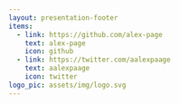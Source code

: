 ```yaml
---
layout: presentation-footer
items:
  - link: https://github.com/alex-page
    text: alex-page
    icon: github
  - link: https://twitter.com/aalexpaage
    text: aalexpaage
    icon: twitter
logo_pic: assets/img/logo.svg
---
```

